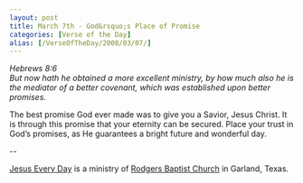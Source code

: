 ```yaml
---
layout: post
title: March 7th - God&rsquo;s Place of Promise
categories: [Verse of the Day]
alias: [/VerseOfTheDay/2008/03/07/]
---
```


_Hebrews 8:6  
But now hath he obtained a more excellent ministry, by how much also
he is the mediator of a better covenant, which was established upon
better promises._

The best promise God ever made was to give you a Savior, Jesus
Christ. It is through this promise that your eternity can be secured.
Place your trust in God&rsquo;s promises, as He guarantees a bright
future and wonderful day.

 --

<a href=http://jesuseveryday.net>Jesus Every Day</a> is a ministry of <a href=http://rodgersbaptist.net>Rodgers Baptist Church</a> in Garland, Texas.
